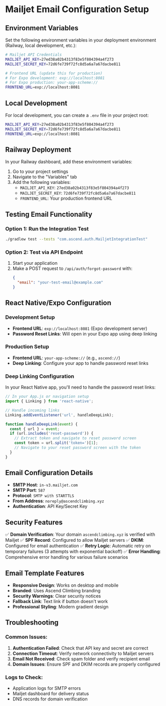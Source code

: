 # Mailjet Email Configuration Setup

## Environment Variables

Set the following environment variables in your deployment environment (Railway, local development, etc.):

```bash
# Mailjet API Credentials
MAILJET_API_KEY=27ed38a02b4313f83e5f804394a4f273
MAILJET_SECRET_KEY=72d6fe739f72fc8d5a6a7a67dacbe811

# Frontend URL (update this for production)
# For Expo development: exp://localhost:8081
# For Expo production: your-app-scheme://
FRONTEND_URL=exp://localhost:8081
```

## Local Development

For local development, you can create a `.env` file in your project root:

```bash
MAILJET_API_KEY=27ed38a02b4313f83e5f804394a4f273
MAILJET_SECRET_KEY=72d6fe739f72fc8d5a6a7a67dacbe811
FRONTEND_URL=exp://localhost:8081
```

## Railway Deployment

In your Railway dashboard, add these environment variables:

1. Go to your project settings
2. Navigate to the "Variables" tab
3. Add the following variables:
   - `MAILJET_API_KEY`: `27ed38a02b4313f83e5f804394a4f273`
   - `MAILJET_SECRET_KEY`: `72d6fe739f72fc8d5a6a7a67dacbe811`
   - `FRONTEND_URL`: Your production frontend URL

## Testing Email Functionality

### Option 1: Run the Integration Test
```bash
./gradlew test --tests "com.ascend.auth.MailjetIntegrationTest"
```

### Option 2: Test via API Endpoint
1. Start your application
2. Make a POST request to `/api/auth/forgot-password` with:
   ```json
   {
     "email": "your-test-email@example.com"
   }
   ```

## React Native/Expo Configuration

### Development Setup
- **Frontend URL**: `exp://localhost:8081` (Expo development server)
- **Password Reset Links**: Will open in your Expo app using deep linking

### Production Setup
- **Frontend URL**: `your-app-scheme://` (e.g., `ascend://`)
- **Deep Linking**: Configure your app to handle password reset links

### Deep Linking Configuration
In your React Native app, you'll need to handle the password reset links:

```javascript
// In your App.js or navigation setup
import { Linking } from 'react-native';

// Handle incoming links
Linking.addEventListener('url', handleDeepLink);

function handleDeepLink(event) {
  const { url } = event;
  if (url.includes('reset-password')) {
    // Extract token and navigate to reset password screen
    const token = url.split('token=')[1];
    // Navigate to your reset password screen with the token
  }
}
```

## Email Configuration Details

- **SMTP Host**: `in-v3.mailjet.com`
- **SMTP Port**: `587`
- **Protocol**: `SMTP with STARTTLS`
- **From Address**: `noreply@ascendclimbing.xyz`
- **Authentication**: API Key/Secret Key

## Security Features

✅ **Domain Verification**: Your domain `ascendclimbing.xyz` is verified with Mailjet
✅ **SPF Record**: Configured to allow Mailjet servers
✅ **DKIM**: Configured for email authentication
✅ **Retry Logic**: Automatic retry on temporary failures (3 attempts with exponential backoff)
✅ **Error Handling**: Comprehensive error handling for various failure scenarios

## Email Template Features

- **Responsive Design**: Works on desktop and mobile
- **Branded**: Uses Ascend Climbing branding
- **Security Warnings**: Clear security notices
- **Fallback Link**: Text link if button doesn't work
- **Professional Styling**: Modern gradient design

## Troubleshooting

### Common Issues:

1. **Authentication Failed**: Check that API key and secret are correct
2. **Connection Timeout**: Verify network connectivity to Mailjet servers
3. **Email Not Received**: Check spam folder and verify recipient email
4. **Domain Issues**: Ensure SPF and DKIM records are properly configured

### Logs to Check:
- Application logs for SMTP errors
- Mailjet dashboard for delivery status
- DNS records for domain verification 